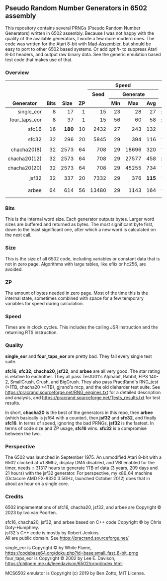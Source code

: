 ## Pseudo Random Number Generators in 6502 assembly

This repository contains several PRNGs (Pseudo Random Number Generators) written in 6502 assembly.
Because I was not happy with the quality of the available generators, I wrote a few more modern ones.
The code was written for the Atari 8-bit with [Mad-Assembler](https://github.com/tebe6502/Mad-Assembler), but should be easy to port to other 6502 based systems.
Or add *opt h-* to suppress Atari 8-bit headers, and output raw binary data.
See the generic emulation based test code that makes use of that.

### Overview

<table>
    <thead>
        <tr valign="bottom">
            <th rowspan=3>Generator</th>
            <th rowspan=3>Bits</th>
            <th rowspan=3>Size</th>
            <th rowspan=3>ZP</th>
            <th colspan=4>Speed</th>
            <th rowspan=3>Quality</th>
            <th rowspan=3>Notes</th>
        </tr>
        <tr valign="top">
            <th rowspan=2>Seed</th>
            <th colspan=3>Generate</th>
        </tr>
        <tr>
            <th>Min</th>
            <th>Max</th>
            <th>Avg</th>
        </tr>
    </thead>
    <tbody>
        <tr align="right">
            <td>single_eor</td>
            <td>8</td>
            <td>17</td>
            <td>1</td>
            <td>15</td>
            <td>23</td><td>28</td><td>27</td>
            <td align="left">:x:</td>
            <td align="left"></td>
        </tr>
        <tr align="right">
            <td>four_taps_eor</td>
            <td>8</td>
            <td>37</td>
            <td>1</td>
            <td>15</td>
            <td>56</td><td>60</td><td>58</td>
            <td align="left">:x:</td>
            <td align="left"></td>
        </tr>
        <tr align="right">
            <td>sfc16</td>
            <td>16</td>
            <td><b>180</b></td>
            <td>10</td>
            <td>2432</td>
            <td>27</td><td>243</td><td>132</td>
            <td align="left">⭐⭐</td>
            <td align="left">smallest</td>
        </tr>
        <tr align="right">
            <td>sfc32</td>
            <td>32</td>
            <td>296</td>
            <td>20</td>
            <td>5845</td>
            <td>29</td><td>394</td><td>116</td>
            <td align="left">⭐⭐⭐</td>
            <td align="left"></td>
        </tr>
        <tr align="right">
            <td>chacha20(8)</td>
            <td>32</td>
            <td>2573</td>
            <td>64</td>
            <td>708</td>
            <td>29</td><td>18696</td><td>320</td>
            <td align="left">⭐⭐⭐⭐⭐</td>
            <td rowspan=3  align="left">crypto, random access</td>
        </tr>
        <tr align="right">
            <td>chacha20(12)</td>
            <td>32</td>
            <td>2573</td>
            <td>64</td>
            <td>708</td>
            <td>29</td><td>27577</td><td>458</td>
            <td align="left">:star::star::star::star::star:</td>
        </tr>
        <tr align="right">
            <td>chacha20(20)</td>
            <td>32</td>
            <td>2573</td>
            <td>64</td>
            <td>708</td>
            <td>29</td><td>45255</td><td>734</td>
            <td align="left">⭐⭐⭐⭐⭐</td>
        </tr>
        <tr align="right">
            <td>jsf32</td>
            <td>32</td>
            <td>337</td>
            <td>20</td>
            <td>7332</td>
            <td>29</td><td>376</td><td><b>115</b></td>
            <td align="left">⭐⭐⭐</td>
            <td align="left">fastest</td>
        </tr>
        <tr align="right">
            <td>arbee</td>
            <td>64</td>
            <td>614</td>
            <td>56</td>
            <td>13480</td>
            <td>29</td><td>1143</td><td>164</td>
            <td align="left">⭐⭐⭐⭐</td>
            <td align="left">entropy pooling</td>
        </tr>
    </tbody>
</table>

### Bits

This is the internal word size. Each generator outputs bytes.
Larger word sizes are buffered and returned as bytes.
The most significant byte first, down to the least significant one, after which a new word is calculated on the next call.

### Size

This is the size of all 6502 code, including variables or constant data that is not in zero page.
Algorithms with large tables, like efiix or hc256, are avoided.

### ZP

The amount of bytes needed in zero page.
Most of the time this is the internal state, sometimes combined with space for a few temporary variables for speed during calculation.

### Speed

Times are in clock cycles.
This includes the calling JSR instruction and the returning RTS instruction.

### Quality

**single_eor** and **four_taps_eor** are pretty bad. They fail every single test suite.

**sfc16**, **sfc32**, **chacha20**, **jsf32**, and **arbee** are all very good. The star rating is relative to eachother.
They all pass TestU01's Alphabit, Rabbit, FIPS 140-2, SmallCrush, Crush, and BigCrush.
They also pass PractRand's RNG_test (>1TB, chacha20 >4TB), gjrand's mcp, and the old dieharder test suite.
See https://pracrand.sourceforge.net/RNG_engines.txt for a detailed description and analysis, and
https://pracrand.sourceforge.net/Tests_results.txt for test results.

In short, **chacha20** is the best of the generators in this repo, then **arbee** (which basically is jsf64 with a counter), then **jsf32** and **sfc32**, and finally **sfc16**.
In terms of speed, ignoring the bad PRNGs, **jsf32** is the fastest. In terms of code size and ZP usage, **sfc16** wins.
**sfc32** is a compromise between the two.

### Perspective

The 6502 was launched in September 1975. An unmodified Atari 8-bit with a 6502 clocked at ±1.8Mhz, display DMA disabled, and VBI enabled for the timer, needs ± 31317 hours to generate 1TB of data (3 years, 209 days and 21 hours) with the jsf32 generator. For perspective, my x86_64 machine (Octacore AMD FX-8320 3.5GHz, launched October 2012) does that in about an hour on a single core.

### Credits

6502 implementations of sfc16, chacha20, jsf32, and arbee are Copyright © 2023 by Ivo van Poorten.

sfc16, chacha20, jsf32, and arbee based on C++ code Copyright © by Chris Doty-Humphrey.  
jsf32's C++ code is mostly by Robert Jenkins.  
All are public domain. See https://pracrand.sourceforge.net/

single_eor is Copyright © by White Flame, https://codebase64.org/doku.php?id=base:small_fast_8-bit_prng  
four_taps_eor is Copyright © 2002 by Lee E. Davison, https://philpem.me.uk/leeedavison/6502/prng/index.html  

MCS6502 emulator is Copyright (c) 2019 by Ben Zotto, MIT License.
